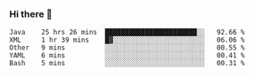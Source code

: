 ### Hi there 👋

<!--
**urzz/urzz** is a ✨ _special_ ✨ repository because its `README.md` (this file) appears on your GitHub profile.

Here are some ideas to get you started:

- 🔭 I’m currently working on ...
- 🌱 I’m currently learning ...
- 👯 I’m looking to collaborate on ...
- 🤔 I’m looking for help with ...
- 💬 Ask me about ...
- 📫 How to reach me: ...
- 😄 Pronouns: ...
- ⚡ Fun fact: ...
-->

<!--START_SECTION:waka-->
```text
Java    25 hrs 26 mins  ███████████████████████░░   92.66 % 
XML     1 hr 39 mins    █▓░░░░░░░░░░░░░░░░░░░░░░░   06.06 % 
Other   9 mins          ░░░░░░░░░░░░░░░░░░░░░░░░░   00.55 % 
YAML    6 mins          ░░░░░░░░░░░░░░░░░░░░░░░░░   00.41 % 
Bash    5 mins          ░░░░░░░░░░░░░░░░░░░░░░░░░   00.31 % 
```
<!--END_SECTION:waka-->
